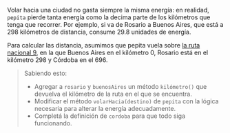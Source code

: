 Volar hacia una ciudad no gasta siempre la misma energía: en realidad, `pepita` pierde tanta energía como la decima parte de los kilómetros que tenga que recorrer. Por ejemplo, si va de Rosario a Buenos Aires, que está a 298 kilómetros de distancia, consume 29.8 unidades de energía.

Para calcular las distancia, asumimos que pepita vuela sobre [la ruta nacional 9](https://es.wikipedia.org/wiki/Ruta_Nacional_9_(Argentina)), en la que Buenos Aires en el kilómetro 0, Rosario está en el kilómetro 298 y Córdoba en el 696. 

> Sabiendo esto: 
> 
> * Agregar a `rosario` y `buenosAires` un método `kilómetro()` que devuelva el kilómetro de la ruta en el que se encuentra.
> * Modificar el método `volarHacia(destino)` de `pepita` con la lógica necesaria para alterar la energía adecuadamente.
> * Completá la definición de `cordoba` para que todo siga funcionando.